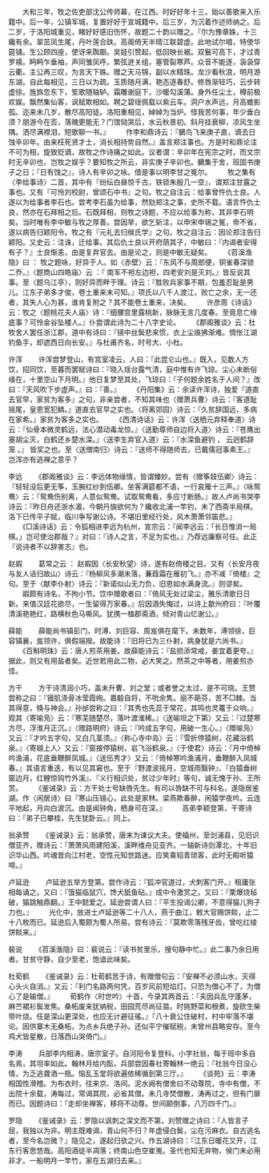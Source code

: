 <!-- { "loadSidebar": true } -->
　　大和三年，牧之佐吏部沈公传师幕，在江西。时好好年十三，始以善歌来入乐籍中。后一年，公镇军城，复置好好于宣城籍中。后三岁，为沉着作述师纳之。后二岁，于洛阳城重见，睹好好感旧伤怀，故题二十韵以赠之。『尔为豫章姝，十三纔有余。翠茁凤生尾，丹叶莲合趺。高阁倚天半晴江联碧虚。此地试尔唱，特使华筵铺。生公顾四座，使讶来踟蹰。吴娃引赞起，低回映长裾。双鬟可高下，才过青罗襦。眄眄乍垂袖，声同雏凤呼。繁弦迸关组，塞管裂寒芦。众音不能逐，袅袅穿云衢。主公再三叹，为言天下姝。赠之天马锦，副以水精珠。龙沙看秋浪，明月游东湖。自此每相见，三日以为疏。玉质随月满，艳态逐春舒。修唇渐轻巧，云步转虚徐。旌旆忽东下，笙歌随轴轳。霜雕谢庭下，沙暖勾溪蒲。身外任尘土，樽前极欢娱。飘然集仙客，讽赋欺相如。聘之碧瑶佩载以紫云车。洞户水声远，月高蟾影孤。迩来未几岁，散尽高阳徒。洛阳重相见，婥婥为当炉。怪我苦何事，年少垂白须？朋游今在否，落魄更能无？门馆恸哭后，水云秋景初。斜月挂衰柳，凉风生坐隅。洒尽满襟泪，短歌聊一书。』
　　作李和鼎诗云：『鵩鸟飞来庚子直，谪去日蚀辛卯年。由来枉死贤才士，消长相持势自然。』盖言郑注事也。方是时和鼎论注不可为相，旋致贬谪，故牧之作诗痛之如此。议者谓：辛卯年在宪宗之时，而文宗时无辛卯也，岂牧之娱乎？要知牧之所云，非实庚子辛卯也。鵩集于舍，班固书庚子之日；『日有蚀之』，诗人有辛卯之咏。借是事以明李甘之冤尔。
　　牧之集有〈李给事诗〉二首，其中有『纷纭白昼惊千古，铁锁朱殷几一空』，谓郑注甘露之事也。又有『可怜刘校尉，曾颂石中书』之句。牧之自注云：给事曾忤仇士良。人遂以为给事者李石也。尝考李石虽为给事，然劾郑注之事，史所不载。语言忤仇士良，然亦在石拜相之后。石既拜相，则牧之诗题，不应以给事为称，其非李石明矣。当时唯有李中敏与牧之厚善。尝因旱，欲乞斩注，以申宋申锡之冤，帝不省，遂以病告归颖阳令。牧之有『元礼去归缑氏学』之句。牧之自注云：因论郑注告归颖阳。又史云：注诛，迁给事。其后仇士良以开府荫其子，中敏曰：『内谒者安得有子？』士良惭恚，由是复弃官去。由是论之，则是中敏无疑矣。
　　《苕溪渔隐》曰 ： 牧之题咏，好异于人。如〈赤壁〉云：『东风不与周郎便，铜雀春深锁二乔。』〈题商山四皓庙〉云 ：『 南军不袒左边袒，四老安刘是灭刘。』皆反说其事。至〈题乌江亭〉，则好异而畔于理。诗云：『胜败兵家事不期，包羞忍耻是男儿。江东子弟多才俊，卷土重来未可知。』项氏以八千人渡江，败亡之余，无一还者，其失人心为甚，谁肯复附之？其不能卷土重来，决矣。
　　许彦周《诗话》云：牧之〈题桃花夫人庙〉诗：『细腰宫里露桃新，脉脉无言几度春。至竟息亡缘底事？可怜金谷坠楼人。』仆尝谓此诗为二十八字史论。
　　《郡阁雅谈》云：杜牧舍人罢任浙江郡，道中有诗曰：『镜中丝鬓悲来惯，衣上尘痕拂渐难。惆怅江湖钓鱼手，却遮西日向长安。』与杜甫齐名，时号大、小杜。 

许浑
　　许浑尝梦登山，有宫室凌云，人曰：『此昆仑山也。』既入，见数人方饮，招同饮，至暮而罢赋诗曰：『晓入瑶台露气清，庭中惟有许飞琼。尘心未断俗缘在，十里空山下月明。』他日复梦至其处，飞琼曰：『子何题余姓名于人间？』改曰：『天风吹下步虚声。』曰：『善。』
　　《丹阳集》云：余读许浑诗，独爱『道直去官早，家贫为客多』之句，非亲尝者，不知其味也〈赠萧兵曹〉诗云：『客道耻摇尾，皇恩宽犯鳞。』道直去官早之实也。〈将离郊园〉诗云：『久贫辞国远，多病在家希。』家贫为客多之实也。
　　《西清诗话》云：许浑〈送栖元弃释奉道〉诗云：『仙骨本微灵鹤远，法心潜动毒龙惊。』〈送勤尊师自边将入道〉诗云：『苍鹰出塞胡尘灭，白鹤还乡楚水深。』〈送李生弃官入道〉云：『水深鱼避钓 ， 云迥鹤辞笼 。』 皆奖之也。至〈送僧南归〉诗云：『送师不得随师去，已戴儒冠事素王。』岂浑亦有逃禅之意乎？ 

李远
　　《郡阁雅谈》云：李远体物缘情，皆谓臻妙。尝有〈赠筝妓伍卿〉诗云：『轻轻没后更无筝，玉腕红纱到伍卿。坐客满筵都不语，一行哀雁十三声。』〈咏鸳鸯〉云：『鸳鸯伤别离，人意似鸳鸯。试取鸳鸯看，多应寸断肠。』故人卢尚书哭李诗云：『昨日舟还浙水湄，今朝丹旐欲何为？纔收北浦一竿钓，未了西斋半局棋。洛下已传平子赋，临川争写谢公诗。不堪旧里经行处，风木萧萧邻笛悲。』
　　《□溪诗话》云：令狐相进李远为杭州，宣宗云：『闻李远云：「长日惟消一局棋。」岂可使治郡哉？』对曰：『诗人之言，不足为实也。』乃荐远廉察可任。此正『说诗者不以辞害志』也。 

赵嘏
　　葛常之云 ： 赵嘏因〈长安秋望〉诗，遂有赵倚楼之目。又有〈长安月夜与友人话归故山〉诗云：『杨柳风多潮未落，蒹葭霜在雁初飞。』亦不减『倚楼』之句。至于〈献李仆射〉诗云：『新诺似山无力负，旧恩如水满身流。』则谬矣。
　　嘏颇有诗名，不拘小节。饮中赠歌者曰：『倚风无处过梁尘，雅乐清歌日日新。来值汉廷花欲尽，一生留得万家春。』后因酒失悔过，以诗上歙州府曰：『叶覆清溪艳艳红，路横秋色马嘶风。犹携一榼郡斋酒，倾对青山忆谢公。』 

薛能
　　薛能尚书镇彭门，时溥、刘巨容、周岌俱在麾下。未数年，溥领徐，巨容镇襄，岌领许，俱假端揆。故能诗：『旧将已为三仆射，病身犹是六尚书。』
　　《百斛明珠》云：唐人煎茶用姜。故薛能诗云：『盐损添常戒，姜宜着更夸。』据此，则又有用盐者矣。近世若用此二物，必大笑之。然茶之中等者，用姜煎亦佳。 

方干
　　方干诗清润小巧，盖未升曹、刘之堂；或者誉之太过，是不可晓。王赞尝称之曰：『镘肌涤骨冰莹霞绚。嘉殽自将，不吮余隽。丽不葩芬，苦不□棘。当其得意，倏与神会。』孙邰尝称之曰：『其秀也先蕊于常花，其鸣也灵鼍于众响。』观其〈寄喻凫〉云：『寒芜随楚尽，落叶渡淮稀。』〈送喻坦之下第〉又云：『过楚寒方尽，浮淮月正沉。』〈赠路明府〉诗云：『吟成五字句，用破一生心。』〈赠喻凫〉又云：『才吟五字句，又白几茎须。』〈称心寺中岛〉云：『雪折停猿树，花藏浴鹤泉。』〈寄越上人〉又云：『窗接停猿树，岩飞浴鹤泉。』〈于使君〉诗云：『月中倚棹吟渔浦，花底垂鞭醉凤城。』〈送伍秀才〉又云：『倚棹寒吟渔浦月，垂鞭醉入凤城春。』其语言重迭，有以见其窘也。至于『野渡波摇月，空城雨翳钟』、『白猿垂树窗边月，红鲤惊钩竹外溪』、『义行相识处，贫过少年时』等句，诚无愧于孙、王所赏。
　　《鉴诫录》云：方干处士号缺唇先生。有司以唇缺不可与科名，遂隐居鉴湖。作〈闲居诗〉曰『寒山压镜心，此处是家林。梁燕欺春醉，闲猿学夜吟。云连平地起，月向白波沉。由是闻钟角，栖身可在深。』
　　高弟李颖登第，干寄诗曰：『弟子已攀桂，先生犹卧云。』同上。 

翁承赞
　　《鉴诫录》云：翁承赞，唐末为谏议大夫。使福州，至剑浦县，见旧识僧亚齐，赠诗云：『萧萧风雨建阳溪，溪畔维舟见亚齐。一轴新诗剑潭北，十年旧识华山西。吟魂昔向江村老，空性元知世路迷。应笑乘轺青琐客，此时无暇听猿啼。』 

卢延逊
　　卢延逊五举方登第。尝作诗云：『狐冲官道过，犬刺客门开。』租庸张相每诵之。又曰：『饿猫临鼠穴，馋犬舐鱼砧。』成中令激赏之。又曰：『栗爆烧毡破，猫跳触鼎翻。』王中懿爱之。延逊尝谓人曰：『平生投谒公卿，不意得猫儿狗子力也。』
　　光化中，放进士卢延逊等二十八人，燕于曲江，敕大官赐饼餤，止二十八枚而已。延逊后入蜀颇为蜀人所易。尝有诗云：『莫欺零落残牙齿，曾吃红绫饼餤来。』 

裴说
　　《苕溪渔隐》曰：裴说云：『读书贫里乐，搜句静中忙。』此二事乃余日用者。甘贫守静，自少至老，饱谙此味矣。 

杜荀鹤
　　《鉴诫录》云：杜荀鹤苦于诗，有赠僧句云：『安禅不必须山水，灭得心头火自消。』又云：『利门名路两何凭，百岁风前短焰灯。只恐为僧心不了，为僧心了是输僧。』
　　荀鹤作〈时世吟〉十首，今录其两首云：『夫因兵乱守蓬茅，麻苎裙衫鬓发焦。桑柘废来犹纳税，田园荒尽尚征苗。时挑野菜和根煮，旋砍生柴带叶烧。任是深山更深处，也应无计避征徭。』『八十衰公住破村，村中牢落不堪论。因供寨木无桑柘，为点乡兵绝子孙。还似平宁催赋税，未曾州县略安存。至今鸡犬皆星散，日落西山哭倚门。』 

李涛
　　兵部李内相涛，唐宗室子。自河阳令复登科。小字社翁，每于班中多自名焉，其坦率如此。翰林月给内酝，兵部尝因春社寄翰林一绝云：『社翁今日没心情，为乏逃聋酒一瓶。恼乱玉堂将欲遍依稀循到第三厅。』
　　《谈苑》云：李涛相国性滑稽。为布衣时，往来京、洛间。泥水阙有僧舍曰不动尊院，寺中有僧，不出院十余载，涛每过，常谒其院，必省其僧。未几寺焚僧散，涛再过之，但有门扉而已。因题诗曰：『走却坐禅客，移将不动尊。世间颠倒事，八万四千门。』 

罗隐
　　《鉴诫录》云：罗隐以讽刺之深文而不第，刘赞赠之诗曰：『人皆言子屈，我独以为非。明主既难谒，青山何不归？年虚侵白鬓，尘在污麻衣。自古逃名者，至今名岂微？』隐见之，遂起归欤之兴。作五湖诗曰：『江东日暖花又开，江东行客思悠哉。高阳酒徒半凋落；终南山色空崔嵬。圣代也知无弃物，侯门未必用非才。一船明月一竿竹，家在五湖归去来。』
